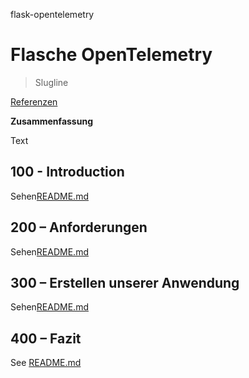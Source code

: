 flask-opentelemetry

# Flasche OpenTelemetry

> Slugline

[Referenzen](./REFERENCES.md)

**Zusammenfassung**

Text

## 100 - Introduction

Sehen[README.md](./100/README.md)

## 200 – Anforderungen

Sehen[README.md](./200/README.md)

## 300 – Erstellen unserer Anwendung

Sehen[README.md](./300/README.md)

## 400 – Fazit

See [README.md](./400/README.md)
